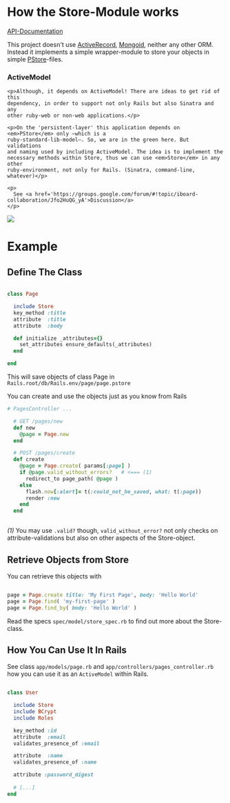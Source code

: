 How the Store-Module works
==========================

[API-Documentation](http://dav.iboard.cc/container/yarb/doc/Store.html)

This project doesn't use
[ActiveRecord](http://guides.rubyonrails.org/active_record_querying.html), 
[Mongoid](http://mongoid.org/), neither any other ORM.
Instead it implements a simple wrapper-module to store your objects
in simple
[PStore](http://ruby-doc.org/stdlib-1.9.3/libdoc/pstore/rdoc/PStore.html)-files.


<div class='row'>
  <div class='span6'>
    <h3>ActiveModel</h3>

    <p>Although, it depends on ActiveModel! There are ideas to get rid of this
    dependency, in order to support not only Rails but also Sinatra and any
    other ruby-web or non-web applications.</p>

    <p>On the 'persistent-layer' this application depends on <em>PStore</em> only –which is a
    ruby-standard-lib-model–. So, we are in the green here. But validations
    and naming used by including ActiveModel. The idea is to implement the
    necessary methods within Store, thus we can use <em>Store</em> in any other
    ruby-environment, not only for Rails. (Sinatra, command-line,
    whatever)</p>
    
    <p>
      See <a href='https://groups.google.com/forum/#!topic/iboard-collaboration/Jfo2HuQG_yA'>Discussion</a>
    </p>
  </div>
  <div class='span6'>
    <img src='http://dav.iboard.cc/container/yarb/PStore-Model.png'/>
  </div>
</div>

Example
=======

Define The Class
----------------
  
```ruby

class Page

  include Store
  key_method :title
  attribute  :title
  attribute  :body

  def initialize _attributes={}
    set_attributes ensure_defaults(_attributes)
  end

end
```

This will save objects of class Page in `Rails.root/db/Rails.env/page/page.pstore`

You can create and use the objects just as you know from Rails

```ruby
# PagesController ...

  # GET /pages/new
  def new
    @page = Page.new
  end

  # POST /pages/create
  def create
    @page = Page.create( params[:page] )
    if @page.valid_without_errors?   # <=== (1)
      redirect_to page_path( @page )
    else
      flash.now[:alert]= t(:could_not_be_saved, what: t(:page))
      render :new
    end
  end
   
```
 
*(1)* You may use `.valid?` though, `valid_without_error?` not only
 checks on attribute-validations but also on other aspects of the
 Store-object.
 
Retrieve Objects from Store
----------------------------

You can retrieve this objects with

```ruby

page = Page.create title: 'My First Page', body: 'Hello World'
page = Page.find( 'my-first-page' )
page = Page.find_by( body: 'Hello World' )

```

Read the specs `spec/model/store_spec.rb` to find out more about the
Store-class.


How You Can Use It In Rails
---------------------------

See class `app/models/page.rb` and `app/controllers/pages_controller.rb`
how you can use it as an `ActiveModel` within Rails.


```ruby

class User

  include Store
  include BCrypt
  include Roles

  key_method :id
  attribute  :email
  validates_presence_of :email

  attribute  :name
  validates_presence_of :name

  attribute :password_digest
  
  # [...]
end

```



